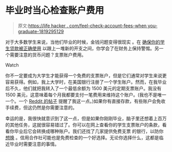 # 毕业时当心检查账户费用

> 原文:[https://life hacker . com/feel-check-account-fees-when you-graduate-1819295129](https://lifehacker.com/beware-checking-account-fees-when-you-graduate-1819295129)

对于大多数学生来说，当他们毕业的时候，金钱问题变得很现实 。在 [确保你的学生贷款被正确使用](https://twocents.lifehacker.com/make-sure-your-extra-student-loan-payment-is-applied-co-1709667429) 以跟上一堆新的开支之间，你学会了在财务上保持警惕。另一个需要注意的货币问题？支票账户费用。

Watch

你不一定要成为大学生才能获得一个免费的支票账户，但是它们通常对学生来说更容易获得。例如，我上大学时，在美国银行注册了一个学生账户。然而，在我毕业后不久，他们就把我转入了一个最低余额为 1500 美元的定期支票账户。我没有 1500 美元，这意味着每个月我都要支付一笔费用来维持这个账户。(我也不是唯一一个。一个 [Reddit 的帖子](https://www.reddit.com/r/personalfinance/comments/6c35ne/this_is_just_a_reminder_that_bank_of_america/) 提醒了我这一点。)如果你有直接存款，有些账户会免收手续费，但这仍然是你需要注意的。

幸运的是，我很快就意识到了这一点，但是如果你刚刚毕业，脑子里还想着上百万的其他任务，这就很容易错过了。你可以在网上查看你的学生支票账户的条款，看看你毕业后它会转换成哪种账户。我们还找了几家提供免费支票 的银行，以防你 [想换](https://twocents.lifehacker.com/how-to-painlessly-switch-banks-1537247659#_ga=2.184556460.48381325.1507584518-1268082208.1431441811) 。信用合作社可能也是免费检查的一个好选择。无论你选择什么，这都是临近毕业时需要注意的事情。